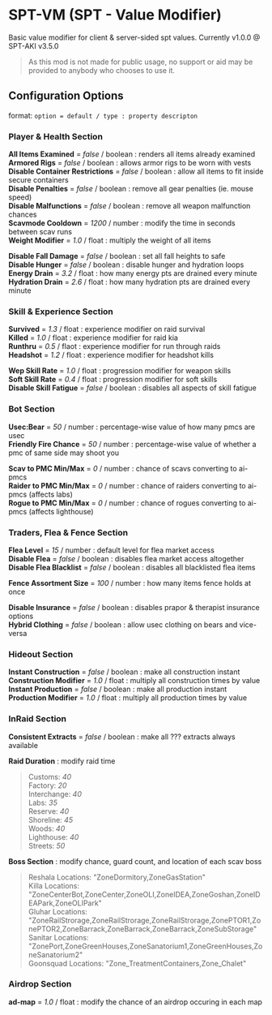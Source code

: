 # SPT-VM (SPT - Value Modifier)
Basic value modifier for client & server-sided spt values.
Currently v1.0.0 @ SPT-AKI v3.5.0
> As this mod is not made for public usage, no support or aid
> may be provided to anybody who chooses to use it.

## Configuration Options
format: `option = default / type : property descripton`

### Player & Health Section
**All Items Examined** = *false* / boolean : renders all items already examined   
**Armored Rigs** = *false* / boolean : allows armor rigs to be worn with vests   
**Disable Container Restrictions** = *false* / boolean : allow all items to fit inside secure containers   
**Disable Penalties** = *false* / boolean : remove all gear penalties (ie. mouse speed)   
**Disable Malfunctions** = *false* / boolean : remove all weapon malfunction chances   
**Scavmode Cooldown** = *1200* / number : modify the time in seconds between scav runs   
**Weight Modifier** = *1.0* / float : multiply the weight of all items   

**Disable Fall Damage** = *false* / boolean : set all fall heights to safe   
**Disable Hunger** = *false* / boolean : disable hunger and hydration loops   
**Energy Drain** = *3.2* / float : how many energy pts are drained every minute   
**Hydration Drain** = *2.6* / float : how many hydration pts are drained every minute   

### Skill & Experience Section
**Survived** = *1.3* / float : experience modifier on raid survival   
**Killed** = *1.0* / float : experience modifier for raid kia   
**Runthru** = *0.5* / flaot : experience modifier for run through raids   
**Headshot** = *1.2* / float : experience modifier for headshot kills   

**Wep Skill Rate** = *1.0* / float : progression modifier for weapon skills   
**Soft Skill Rate** = *0.4* / float : progression modifier for soft skills   
**Disable Skill Fatigue** = *false* / boolean : disables all aspects of skill fatigue   

### Bot Section
**Usec:Bear** = *50* / number : percentage-wise value of how many pmcs are usec   
**Friendly Fire Chance** = *50* / number : percentage-wise value of whether a pmc of same side may shoot you   

**Scav to PMC Min/Max** = *0* / number : chance of scavs converting to ai-pmcs   
**Raider to PMC Min/Max** = *0* / number : chance of raiders converting to ai-pmcs (affects labs)   
**Rogue to PMC Min/Max** = *0* / number : chance of rogues converting to ai-pmcs (affects lighthouse)   

### Traders, Flea & Fence Section
**Flea Level** = *15* / number : default level for flea market access   
**Disable Flea** = *false* / boolean : disables flea market access altogether   
**Disable Flea Blacklist** = *false* / boolean : disables all blacklisted flea items   

**Fence Assortment Size** = *100* / number : how many items fence holds at once   

**Disable Insurance** = *false* / boolean : disables prapor & therapist insurance options   
**Hybrid Clothing** = *false* / boolean : allow usec clothing on bears and vice-versa    

### Hideout Section
**Instant Construction** = *false* / boolean : make all construction instant    
**Construction Modifier** = *1.0* / float : multiply all construction times by value   
**Instant Production** = *false* / boolean : make all production instant   
**Production Modifier** = *1.0* / float : multiply all production times by value   

### InRaid Section
**Consistent Extracts** = *false* / boolean : make all ??? extracts always available   

**Raid Duration** : modify raid time   
> Customs: *40*   
> Factory: *20*   
> Interchange: *40*   
> Labs: *35*   
> Reserve: *40*   
> Shoreline: *45*   
> Woods: *40*   
> Lighthouse: *40*   
> Streets: *50*   

**Boss Section** : modify chance, guard count, and location of each scav boss   
> Reshala Locations: "ZoneDormitory,ZoneGasStation"   
> Killa Locations: "ZoneCenterBot,ZoneCenter,ZoneOLI,ZoneIDEA,ZoneGoshan,ZoneIDEAPark,ZoneOLIPark"   
> Gluhar Locations: "ZoneRailStrorage,ZoneRailStrorage,ZoneRailStrorage,ZonePTOR1,ZonePTOR2,ZoneBarrack,ZoneBarrack,ZoneBarrack,ZoneSubStorage"   
> Sanitar Locations: "ZonePort,ZoneGreenHouses,ZoneSanatorium1,ZoneGreenHouses,ZoneSanatorium2"   
> Goonsquad Locations: "Zone_TreatmentContainers,Zone_Chalet"   

### Airdrop Section
**ad-map** = *1.0* / float : modify the chance of an airdrop occuring in each map   
